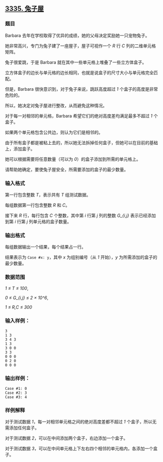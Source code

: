 ## [3335. 兔子屋](https://www.acwing.com/problem/content/3338/)

### 题目

Barbara 去年在学校取得了优异的成绩，她的父母决定奖励她一只宠物兔子。

她非常高兴，专门为兔子建了一座屋子，屋子可视作一个 *R* 行 *C* 列的二维单元格矩阵。

兔子很爱跳，于是 Barbara 就在其中一些单元格上堆叠了一些立方体盒子。

立方体盒子的边长与单元格的边长相同，也就是说盒子的尺寸大小与单元格完全匹配。

但是，Barbara 很快意识到，对于兔子来说，跳跃高度超过 *1* 个盒子的高度是非常危险的。

所以，她决定对兔子屋进行整改，从而避免这种情况。

对于每一对相邻的单元格，Barbara 希望它们的绝对高度差均满足最多不超过 *1* 个盒子。

如果两个单元格包含公共边，则认为它们是相邻的。

由于所有盒子都是被粘上去的，所以她无法拆掉任何盒子，但她可以在目前的基础上，添加盒子。

她可以根据需要将任意数量（可以为 *0*）的盒子添加到所需的单元格上。

请帮助她确定，要使兔子屋安全，所需要添加的盒子的最少数量。

### 输入格式

第一行包含整数 *T*，表示共有 *T* 组测试数据。

每组数据第一行包含整数 *R* 和 *C*。

接下来 *R* 行，每行包含 *C* 个整数，其中第 *i* 行第 *j* 列的整数 *G_{i,j}* 表示已经添加到第 *i* 行第 *j* 列单元格的盒子数量。

### 输出格式

每组数据输出一个结果，每个结果占一行。

结果表示为 `Case #x: y`，其中 *x* 为组别编号（从 *1* 开始），*y* 为所需添加的盒子的最少数量。

### 数据范围

*1 ≤ T ≤ 100*,

*0 ≤ G_{i,j} ≤ 2 × 10^6*,

*1 ≤ R,C ≤ 300*

### 输入样例：

```
3
1 3
3 4 3
1 3
3 0 0
3 3
0 0 0
0 2 0
0 0 0
```

### 输出样例：

```
Case #1: 0
Case #2: 3
Case #3: 4
```

### 样例解释

对于测试数据 *1*，每一对相邻单元格之间的绝对高度差都不超过 *1* 个盒子，所以无需添加任何盒子。

对于测试数据 *2*，可以在中间添加两个盒子，右边添加一个盒子。

对于测试数据 *3*，可以在中间单元格上下左右四个相邻的单元格内，各添加一个盒子。

